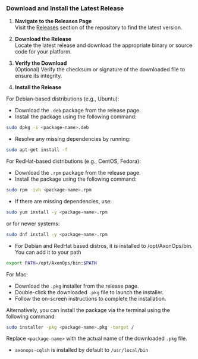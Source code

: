### Download and Install the Latest Release

1. **Navigate to the Releases Page**  
    Visit the [Releases](https://github.com/axonops/axonops-cqlsh-binary-github/releases) section of the repository to find the latest version.

2. **Download the Release**  
    Locate the latest release and download the appropriate binary or source code for your platform.

3. **Verify the Download**  
    (Optional) Verify the checksum or signature of the downloaded file to ensure its integrity.

4. **Install the Release**

For Debian-based distributions (e.g., Ubuntu):
- Download the `.deb` package from the release page.
- Install the package using the following command:

```bash
sudo dpkg -i <package-name>.deb
```

- Resolve any missing dependencies by running:

```bash
sudo apt-get install -f
```

For RedHat-based distributions (e.g., CentOS, Fedora):
- Download the `.rpm` package from the release page.
- Install the package using the following command:

```bash
sudo rpm -ivh <package-name>.rpm
```

- If there are missing dependencies, use:

```bash
sudo yum install -y <package-name>.rpm
```
or for newer systems:
```bash
sudo dnf install -y <package-name>.rpm
```

- For Debian and RedHat based distros, it is installed to /opt/AxonOps/bin. You can add it to your path

```sh
export PATH=/opt/AxonOps/bin:$PATH
```

For Mac:

- Download the `.pkg` installer from the release page.  
- Double-click the downloaded `.pkg` file to launch the installer.  
- Follow the on-screen instructions to complete the installation.  

Alternatively, you can install the package via the terminal using the following command:  
```bash
sudo installer -pkg <package-name>.pkg -target /
```

Replace `<package-name>` with the actual name of the downloaded `.pkg` file.

- `axonops-cqlsh` is installed by default to `/usr/local/bin`
